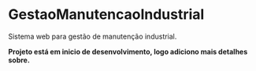 # GestaoManutencaoIndustrial
Sistema web para gestão de manutenção industrial.

**Projeto está em inicio de desenvolvimento, logo adiciono mais detalhes sobre.**
